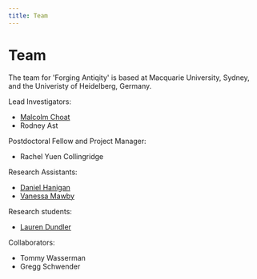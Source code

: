 ```yaml
---
title: Team
---
```

 

# Team

The team for 'Forging Antiqity' is based at Macquarie University, Sydney, and the Univeristy of Heidelberg, Germany.

Lead Investigators:
* [Malcolm Choat](/malcolm)
* Rodney Ast

Postdoctoral Fellow and Project Manager:
* Rachel Yuen Collingridge

Research Assistants:
* [Daniel Hanigan](/daniel) 
* [Vanessa Mawby](/vanessa)

Research students:
* [Lauren Dundler](/lauren) 

Collaborators:
* Tommy Wasserman
* Gregg Schwender
